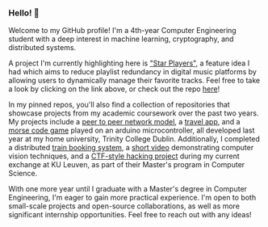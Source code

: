 
### Hello! 👋
Welcome to my GitHub profile! I'm a 4th-year Computer Engineering student with a deep interest in machine learning, cryptography, and distributed systems.

A project I'm currently highlighting here is ["Star Players"](https://confinlay.github.io/home/), a feature idea I had which aims to reduce playlist redundancy in digital music platforms by allowing users to dynamically manage their favorite tracks. Feel free to take a look by clicking on the link above, or check out the repo [here](https://github.com/confinlay/confinlay.github.io)!

In my pinned repos, you'll also find a collection of repositories that showcase projects from my academic coursework over the past two years. My projects include a [peer to peer network model](https://github.com/confinlay/P2P-Network-Model), a [travel app](https://github.com/confinlay/TravelMate), and a [morse code game](https://github.com/confinlay/MorseCodeGame) played on an arduino microcontroller, all developed last year at my home university, Trinity College Dublin. Additionally, I completed a distributed [train booking system](https://github.com/confinlay/TrainBookingApp), a [short video](https://github.com/confinlay/computer-vision) demonstrating computer vision techniques, and a [CTF-style hacking project](https://github.com/confinlay/CTF-report) during my current exchange at KU Leuven, as part of their Master's program in Computer Science.

With one more year until I graduate with a Master's degree in Computer Engineering, I'm eager to gain more practical experience. I'm open to both small-scale projects and open-source collaborations, as well as more significant internship opportunities. Feel free to reach out with any ideas!
<!--
**confinlay/confinlay** is a ✨ _special_ ✨ repository because its `README.md` (this file) appears on your GitHub profile.

Here are some ideas to get you started:

- 🔭 I’m currently working on ...
- 🌱 I’m currently learning ...
- 👯 I’m looking to collaborate on ...
- 🤔 I’m looking for help with ...
- 💬 Ask me about ...
- 📫 How to reach me: ...
- 😄 Pronouns: ...
- ⚡ Fun fact: ...
-->
